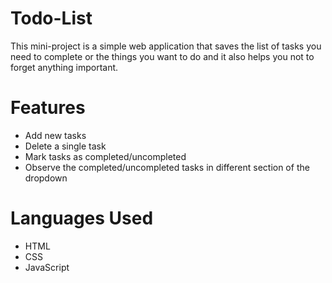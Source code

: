 # Todo-List
This mini-project is a simple web application that saves the list of tasks you need to complete or the things you want to do and it also helps you not to forget anything important.

# Features
- Add new tasks
- Delete a single task
- Mark tasks as completed/uncompleted
- Observe the completed/uncompleted tasks in different section of the dropdown

# Languages Used
- HTML
- CSS
- JavaScript
